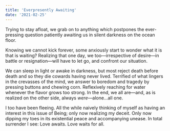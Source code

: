 ```yaml
---
title: 'Everpresently Awaiting'
date: '2021-02-25'
---
```


Trying to stay afloat, we grab on to anything which postpones the ever-pressing question patiently awaiting us in silent darkness on the ocean floor.

Knowing we cannot kick forever, some anxiously start to wonder what it is that is waiting? Realizing that one day, we too—irrespective of desire—in battle or resignation—will have to let go, and confront our situation.

We can sleep in light or awake in darkness, but most reject death before death and so they die cowards having never lived. Terrified of what lingers in the crevasses of the mind, we answer to boredom and tragedy by pressing buttons and chewing corn. Reflexively reaching for water whenever the flavor grows too strong. In the end, we all are—and, as is realized on the other side, always _were_—alone...all one.

I too have been fleeing. All the while naively thinking of myself as having an interest in this issue of Being; only now realizing my deceit. Only now dipping my toes in its existential peace and accompanying unease. In total surrender I see: Love awaits. Love waits for all.
